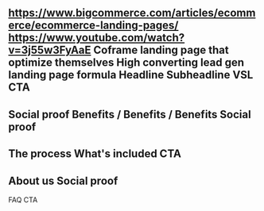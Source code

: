 https://www.bigcommerce.com/articles/ecommerce/ecommerce-landing-pages/
https://www.youtube.com/watch?v=3j55w3FyAaE
**Coframe** landing page that optimize themselves
High converting lead gen
landing page formula
Headline
Subheadline
VSL
CTA
---
Social proof
Benefits / Benefits / Benefits
Social proof
---
The process
What's included
CTA
---
About us
Social proof
---
FAQ
CTA